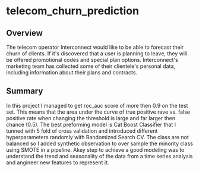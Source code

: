 # telecom_churn_prediction

## Overview
The telecom operator Interconnect would like to be able to forecast their churn of clients. If it's discovered that a user is planning to leave, they will be offered promotional codes and special plan options. Interconnect's marketing team has collected some of their clientele's personal data, including information about their plans and contracts.

## Summary
In this project I managed to get roc_auc score of more then 0.9 on the test set. This means that the area under the curve of true positive rave vs. false positive rate when changing the threshold is large and far larger then chance (0.5). The best preforming model is Cat Boost Classifier that I tunned with 5 fold of cross validation and introduced different hyperparameters randomly with Randomized Search CV. The class are not balanced so I added synthetic observation to over sample the minority class using SMOTE in a pipeline. Akey step to achieve a good modeling was to understand the trend and seasonality of the data from a time series analysis and angineer new features to represent it.  

